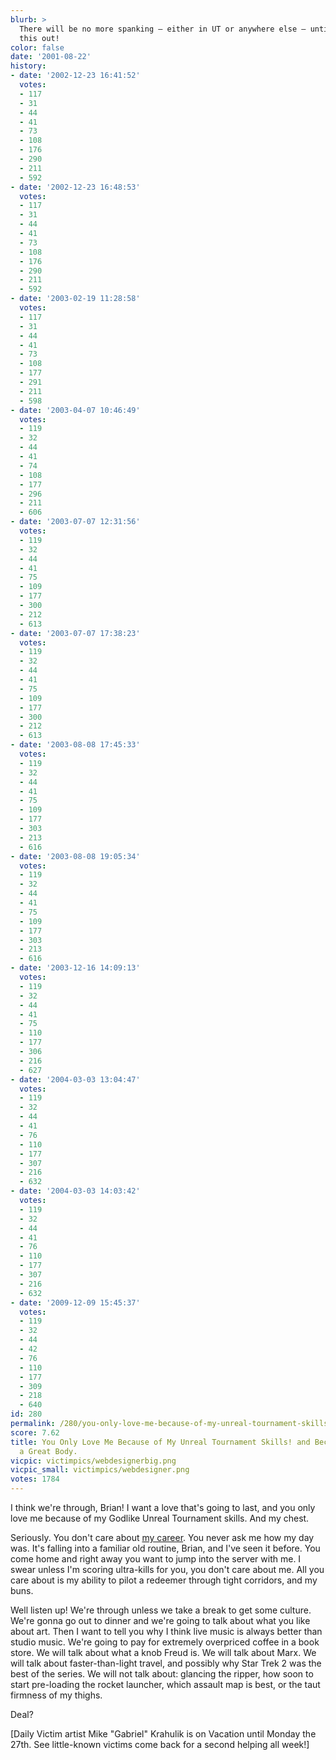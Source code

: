 ```yaml
---
blurb: >
  There will be no more spanking — either in UT or anywhere else — until we work
  this out!
color: false
date: '2001-08-22'
history:
- date: '2002-12-23 16:41:52'
  votes:
  - 117
  - 31
  - 44
  - 41
  - 73
  - 108
  - 176
  - 290
  - 211
  - 592
- date: '2002-12-23 16:48:53'
  votes:
  - 117
  - 31
  - 44
  - 41
  - 73
  - 108
  - 176
  - 290
  - 211
  - 592
- date: '2003-02-19 11:28:58'
  votes:
  - 117
  - 31
  - 44
  - 41
  - 73
  - 108
  - 177
  - 291
  - 211
  - 598
- date: '2003-04-07 10:46:49'
  votes:
  - 119
  - 32
  - 44
  - 41
  - 74
  - 108
  - 177
  - 296
  - 211
  - 606
- date: '2003-07-07 12:31:56'
  votes:
  - 119
  - 32
  - 44
  - 41
  - 75
  - 109
  - 177
  - 300
  - 212
  - 613
- date: '2003-07-07 17:38:23'
  votes:
  - 119
  - 32
  - 44
  - 41
  - 75
  - 109
  - 177
  - 300
  - 212
  - 613
- date: '2003-08-08 17:45:33'
  votes:
  - 119
  - 32
  - 44
  - 41
  - 75
  - 109
  - 177
  - 303
  - 213
  - 616
- date: '2003-08-08 19:05:34'
  votes:
  - 119
  - 32
  - 44
  - 41
  - 75
  - 109
  - 177
  - 303
  - 213
  - 616
- date: '2003-12-16 14:09:13'
  votes:
  - 119
  - 32
  - 44
  - 41
  - 75
  - 110
  - 177
  - 306
  - 216
  - 627
- date: '2004-03-03 13:04:47'
  votes:
  - 119
  - 32
  - 44
  - 41
  - 76
  - 110
  - 177
  - 307
  - 216
  - 632
- date: '2004-03-03 14:03:42'
  votes:
  - 119
  - 32
  - 44
  - 41
  - 76
  - 110
  - 177
  - 307
  - 216
  - 632
- date: '2009-12-09 15:45:37'
  votes:
  - 119
  - 32
  - 44
  - 42
  - 76
  - 110
  - 177
  - 309
  - 218
  - 640
id: 280
permalink: /280/you-only-love-me-because-of-my-unreal-tournament-skills-and-because-i-have-a-great-body/
score: 7.62
title: You Only Love Me Because of My Unreal Tournament Skills! and Because I Have
  a Great Body.
vicpic: victimpics/webdesignerbig.png
vicpic_small: victimpics/webdesigner.png
votes: 1784
---
```


I think we're through, Brian! I want a love that's going to last, and
you only love me because of my Godlike Unreal Tournament skills. And my
chest.

Seriously. You don't care about [my career](@/victim/88.md). You
never ask me how my day was. It's falling into a familiar old routine,
Brian, and I've seen it before. You come home and right away you want to
jump into the server with me. I swear unless I'm scoring ultra-kills for
you, you don't care about me. All you care about is my ability to pilot
a redeemer through tight corridors, and my buns.

Well listen up! We're through unless we take a break to get some
culture. We're gonna go out to dinner and we're going to talk about what
you like about art. Then I want to tell you why I think live music is
always better than studio music. We're going to pay for extremely
overpriced coffee in a book store. We will talk about what a knob Freud
is. We will talk about Marx. We will talk about faster-than-light
travel, and possibly why Star Trek 2 was the best of the series. We will
not talk about: glancing the ripper, how soon to start pre-loading the
rocket launcher, which assault map is best, or the taut firmness of my
thighs.

Deal?

\[Daily Victim artist Mike "Gabriel" Krahulik is on Vacation until
Monday the 27th. See little-known victims come back for a second helping
all week!\]